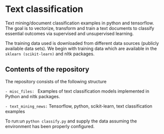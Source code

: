 # Text classification 

Text mining/document classification examples in python and tensorflow. The goal is to vectorize, transform and train a text documents to classify essential outcomes via supervised and unsupervised learning.

The training data used is downloaded from different data sources (publicly available data sets). We begin with training data which are available in the ``` sklearn (scikit-learn) ``` and nltk packages.

## Contents of the repository

The repository consists of the following structure

``` - misc_files:  ```  Examples of text classification models implemented in Python and nltk packages.

``` - text_mining_news: ``` Tensorflow, python, scikit-learn, text classification examples

To run:un ```python classify.py``` and supply the data assuming the environment has been properly configured.

